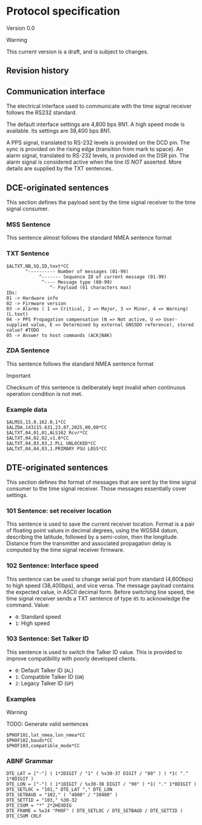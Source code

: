 # Protocol specification
Version 0.0
> [!WARNING]
> This current version is a draft, and is subject to changes.

## Revision history

## Communication interface
The electrical interface used to communicate with the time signal receiver follows the RS232 standard.

The default interface settings are 4,800 bps 8N1. 
A high speed mode is available. Its settings are 38,400 bps 8N1.

A PPS signal, translated to RS-232 levels is provided on the DCD pin. The sync is provided on the rising edge (transition from mark to space).
An alarm signal, translated to RS-232 levels, is provided on the DSR pin. The alarm signal is considered active when the line *IS NOT* asserted. More details are supplied by the TXT sentences.

## DCE-originated sentences
This section defines the payload sent by the time signal receiver to the time signal consumer.

### MSS Sentence
This sentence almost follows the standard NMEA sentence format


### TXT Sentence

```
$ALTXT,NB,SQ,ID,text*CC
       ^---------- Number of messages (01-99)
	        ^------- Sequence ID of current message (01-99)
             ^---- Message type (00-99)
                ^- Payload (61 characters max)
IDs: 
01 -> Hardware info
02 -> Firmware version
03 -> Alarms ( 1 => Critical, 2 => Major, 3 => Minor, 4 => Warning) (L.text)
04 -> PPS Propagation compensation (N => Not active, U => User-supplied value, E => Determined by external GNSSDO reference), stored value? #TODO
05 -> Answer to host commands (ACK|NAK)
```

### ZDA Sentence
This sentence follows the standard NMEA sentence format

> [!IMPORTANT]
> Checksum of this sentence is deliberately kept invalid when continuous operation condition is not met.

### Example data
```text
$ALMSS,15,0,162.0,1*CC
$ALZDA,143115.631,23,07,2025,00,00*CC
$ALTXT,04,01,01,ALS162 Rcvr*CC
$ALTXT,04,02,02,v1.0*CC
$ALTXT,04,03,03,2.PLL UNLOCKED*CC
$ALTXT,04,04,03,1.PRIMARY PSU LOSS*CC
```

## DTE-originated sentences
This section defines the format of messages that are sent by the time signal consumer to the time signal receiver.
Those messages essentially cover settings.

### 101 Sentence: set receiver location
This sentence is used to save the current receiver location. 
Format is a pair of floating point values in decimal degrees, using the WGS84 datum, describing the latitude, followed by a semi-colon, then the longitude.
Distance from the transmitter and associated propagation delay is computed by the time signal receiver firmware.

### 102 Sentence: Interface speed
This sentence can be used to change serial port from standard (4,800bps) to high speed (38,400bps), and vice versa.
The message payload contains the expected value, in ASCII decimal form.
Before switching line speed, the time signal receiver sends a TXT sentence of type `05` to acknowledge the command.
Value:
  - `0`: Standard speed
  - `1`: High speed

### 103 Sentence: Set Talker ID
This sentence is used to switch the Talker ID value. 
This is provided to improve compatibility with poorly developed clients.
  - `0`: Default Talker ID (`AL`) 
  - `1`: Compatible Talker ID (`GN`)
  - `2`: Legacy Talker ID (`GP`)

### Examples
> [!WARNING]
> TODO: Generate valid sentences

```text
$PHOF101,lat_nmea,lon_nmea*CC
$PHOF102,bauds*CC
$PHOF103,compatible_mode*CC
```

### ABNF Grammar
```abnf
DTE_LAT = ["-"] ( 1*2DIGIT / "1" ( %x30-37 DIGIT / "80" ) ) *1( "." 1*8DIGIT )
DTE_LON = ["-"] ( 1*1DIGIT / %x30-38 DIGIT / "90" ) *1( "." 1*8DIGIT )
DTE_SETLOC = "101," DTE_LAT "," DTE_LON
DTE_SETBAUD = "102," ( "4800" / "38400" )
DTE_SETTID = "103," %30-32
DTE_CSUM = "*" 2*2HEXDIG
DTE_FRAME = %x24 "PHOF" ( DTE_SETLOC / DTE_SETBAUD / DTE_SETTID ) DTE_CSUM CRLF
```
